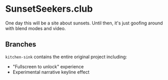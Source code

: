 # SunsetSeekers.club
One day this will be a site about sunsets. Until then, it's just goofing around with blend modes and video.

## Branches
`kitchen-sink` contains the entire original project including:
 - "Fullscreen to unlock" experience
 - Experimental narrative keyline effect

